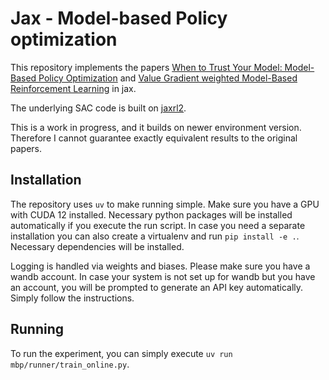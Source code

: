# Jax - Model-based Policy optimization

This repository implements the papers [When to Trust Your Model: Model-Based Policy Optimization](https://github.com/jannerm/mbpo?tab=readme-ov-file) and [Value Gradient weighted Model-Based Reinforcement Learning](https://github.com/pairlab/vagram/tree/main) in jax.

The underlying SAC code is built on [jaxrl2](https://github.com/ikostrikov/jaxrl2).

This is a work in progress, and it builds on newer environment version. Therefore I cannot guarantee exactly equivalent results to the original papers.

## Installation

The repository uses `uv` to make running simple. Make sure you have a GPU with CUDA 12 installed.
Necessary python packages will be installed automatically if you execute the run script.
In case you need a separate installation you can also create a virtualenv and run `pip install -e .`.
Necessary dependencies will be installed.

Logging is handled via weights and biases.
Please make sure you have a wandb account.
In case your system is not set up for wandb but you have an account, you will be prompted to generate an API key automatically.
Simply follow the instructions.

## Running

To run the experiment, you can simply execute `uv run mbp/runner/train_online.py`.